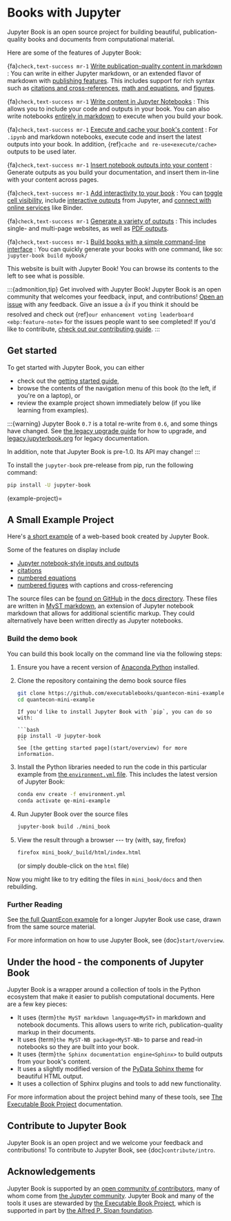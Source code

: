 # Books with Jupyter

Jupyter Book is an open source project for building beautiful,
publication-quality books and documents from computational material.

Here are some of the features of Jupyter Book:

{fa}`check,text-success mr-1` [Write publication-quality content in markdown](content-types/markdown)
: You can write in either Jupyter markdown, or an extended flavor of markdown with [publishing features](content/myst).
  This includes support for rich syntax such as [citations and cross-references](content/citations), [math and equations](content/math), and [figures](content/figures).

{fa}`check,text-success mr-1` [Write content in Jupyter Notebooks](content-types/notebooks)
: This allows you to include your code and outputs in your book.
  You can also write notebooks [entirely in markdown](content-types/myst-notebooks) to execute when you build your book.

{fa}`check,text-success mr-1` [Execute and cache your book's content](content/execute)
: For `.ipynb` and markdown notebooks, execute code and insert the latest outputs into your book.
  In addition, {ref}`cache and re-use<execute/cache>` outputs to be used later.

{fa}`check,text-success mr-1` [Insert notebook outputs into your content](content/glue)
: Generate outputs as you build your documentation, and insert them in-line with your content across pages.

{fa}`check,text-success mr-1` [Add interactivity to your book](interactive/launchbuttons)
: You can [toggle cell visibility](interactive/hiding), include [interactive outputs](interactive/interactive) from Jupyter, and [connect with online services](interactive/launchbuttons) like Binder.

{fa}`check,text-success mr-1` [Generate a variety of outputs](start/build)
: This includes single- and multi-page websites, as well as [PDF outputs](advanced/pdf).

{fa}`check,text-success mr-1` [Build books with a simple command-line interface](reference/cli)
: You can quickly generate your books with one command, like so: `jupyter-book build mybook/`

This website is built with Jupyter Book! You can browse its contents to the
left to see what is possible.

:::{admonition,tip} Get involved with Jupyter Book!
Jupyter Book is an open community that welcomes your feedback, input, and contributions!
[Open an issue](https://github.com/executablebooks/jupyter-book/issues/new/choose) with any feedback. Give an issue a 👍 if you think it should be resolved and check out {ref}`our enhancement voting leaderboard <ebp:feature-note>` for the issues people want to see completed! If you'd like to contribute, [check out our contributing guide](contribute/intro.md).
:::

## Get started

To get started with Jupyter Book, you can either

* check out the [getting started guide](start/overview),
* browse the contents of the navigation menu of this book (to the left, if you're
on a laptop), or
* review the example project shown immediately below (if you like learning from examples).

:::{warning}
Jupyter Book `0.7` is a total re-write from `0.6`, and some things have changed.
See [the legacy upgrade guide](https://github.com/executablebooks/jupyter-book/wiki/The-Jupyter-Book-Wiki)
for how to upgrade, and [legacy.jupyterbook.org](https://legacy.jupyterbook.org) for
legacy documentation.

In addition, note that Jupyter Book is pre-1.0. Its API may change!
:::

To install the `jupyter-book` pre-release from pip, run the following command:

```bash
pip install -U jupyter-book
```

(example-project)=
## A Small Example Project

Here's [a short example](https://executablebooks.github.io/quantecon-mini-example/docs/index.html) of a web-based book created by Jupyter Book.

Some of the features on display include

* [Jupyter notebook-style inputs and outputs](https://executablebooks.github.io/quantecon-mini-example/docs/python_by_example.html#version-1)
* [citations](https://executablebooks.github.io/quantecon-mini-example/docs/about_py.html#bibliography)
* [numbered equations](https://executablebooks.github.io/quantecon-mini-example/docs/python_by_example.html#another-application)
* [numbered figures](https://executablebooks.github.io/quantecon-mini-example/docs/getting_started.html#jupyter-notebooks) with captions and cross-referencing

The source files  can be [found on GitHub](https://github.com/executablebooks/quantecon-mini-example/)
in the [docs directory](https://github.com/executablebooks/quantecon-mini-example/tree/master/mini_book/docs).
These files are written in [MyST markdown](content/myst), an
extension of Jupyter notebook markdown that allows for additional scientific markup.
They could alternatively have been written directly as Jupyter notebooks.

### Build the demo book

You can build this book locally on the command line via the following steps:

1. Ensure you have a recent version of [Anaconda Python](https://www.anaconda.com/distribution/) installed.

2. Clone the repository containing the demo book source files

    ```bash
    git clone https://github.com/executablebooks/quantecon-mini-example
    cd quantecon-mini-example
    ```

    ````{margin}
    If you'd like to install Jupyter Book with `pip`, you can do so with:

    ```bash
    pip install -U jupyter-book
    ```
    See [the getting started page](start/overview) for more information.
    ````

3. Install the Python libraries needed to run the code in this particular example
   from [the `environment.yml` file](https://github.com/executablebooks/quantecon-mini-example/blob/master/environment.yml).
   This includes the latest version of Jupyter Book:

    ```bash
    conda env create -f environment.yml
    conda activate qe-mini-example
    ```

4. Run Jupyter Book over the source files

    ```bash
    jupyter-book build ./mini_book
    ```

5. View the result through a browser --- try (with, say, firefox)


    ```bash
    firefox mini_book/_build/html/index.html
    ```

    (or simply double-click on the `html` file)

Now you might like to try editing the files in ``mini_book/docs`` and then
rebuilding.

### Further Reading

See [the full QuantEcon example](https://executablebooks.github.io/quantecon-example/docs/index.html)
for a longer Jupyter Book use case, drawn from the same source material.

For more information on how to use Jupyter Book, see {doc}`start/overview`.

## Under the hood - the components of Jupyter Book

Jupyter Book is a wrapper around a collection of tools in the Python
ecosystem that make it easier to publish computational documents.
Here are
a few key pieces:

* It uses {term}`the MyST markdown language<MyST>` in
  markdown and notebook documents. This allows users to write rich,
  publication-quality markup in their documents.
* It uses {term}`the MyST-NB package<MyST-NB>` to parse and
  read-in notebooks so they are built into your book.
* It uses {term}`the Sphinx documentation engine<Sphinx>`
  to build outputs from your book's content.
* It uses a slightly modified version of the [PyData Sphinx theme](https://pydata-sphinx-theme.readthedocs.io/en/latest/)
  for beautiful HTML output.
* It uses a collection of Sphinx plugins and tools to add new functionality.

For more information about the project behind many of these tools, see [The Executable Book Project](https://ebp.jupyterbook.org/) documentation.

## Contribute to Jupyter Book

Jupyter Book is an open project and we welcome your feedback and contributions!
To contribute to Jupyter Book, see {doc}`contribute/intro`.

## Acknowledgements

Jupyter Book is supported by an [open community of contributors](https://github.com/executablebooks/jupyter-book/graphs/contributors), many of whom come from [the Jupyter community](https://jupyter.org/community).
Jupyter Book and many of the tools it uses are stewarded by [the Executable Book Project](https://executablebooks.org), which is supported in part by [the Alfred P. Sloan foundation](https://sloan.org/grant-detail/9231).
